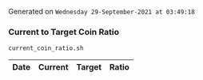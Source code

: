 Generated on `Wednesday 29-September-2021 at 03:49:18`

### Current to Target Coin Ratio
`current_coin_ratio.sh`

Date|Current|Target|Ratio
---|---|---|---
